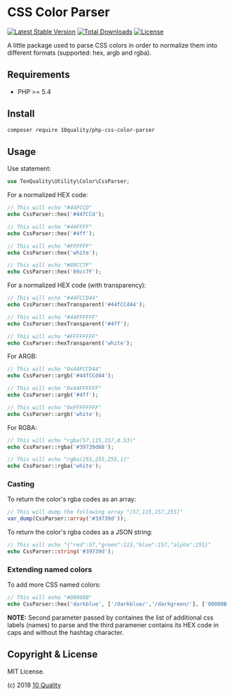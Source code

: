 # CSS Color Parser

[![Latest Stable Version](https://poser.pugx.org/10quality/php-css-color-parser/v/stable)](https://packagist.org/packages/10quality/php-css-color-parser)
[![Total Downloads](https://poser.pugx.org/10quality/php-css-color-parser/downloads)](https://packagist.org/packages/10quality/php-css-color-parser)
[![License](https://poser.pugx.org/10quality/php-css-color-parser/license)](https://packagist.org/packages/10quality/php-css-color-parser)

A little package used to parse CSS colors in order to normalize them into different formats (supported: hex, argb and rgba).

## Requirements

* PHP >= 5.4

## Install

```bash
composer require 10quality/php-css-color-parser
```

## Usage

Use statement:
```php
use TenQuality\Utility\Color\CssParser;
```

For a normalized HEX code:
```php
// This will echo "#44FCCD"
echo CssParser::hex('#44fCCd');

// This will echo "#44FFFF"
echo CssParser::hex('#4ff');

// This will echo "#FFFFFF"
echo CssParser::hex('white');

// This will echo "#89CC7F"
echo CssParser::hex('89cc7F');
```

For a normalized HEX code (with transparency):
```php
// This will echo "#44FCCD44"
echo CssParser::hexTransparent('#44fCCd44');

// This will echo "#44FFFFFF"
echo CssParser::hexTransparent('#4ff');

// This will echo "#FFFFFFFF"
echo CssParser::hexTransparent('white');
```

For ARGB:
```php
// This will echo "0x44FCCD44"
echo CssParser::argb('#44fCCd44');

// This will echo "0x44FFFFFF"
echo CssParser::argb('#4ff');

// This will echo "0xFFFFFFFF"
echo CssParser::argb('white');
```

For RGBA:
```php
// This will echo "rgba(57,115,157,0.53)"
echo CssParser::rgba('#39739d88');

// This will echo "rgba(255,255,255,1)"
echo CssParser::rgba('white');
```

### Casting

To return the color's rgba codes as an array:
```php
// This will dump the following array "[57,115,157,255]"
var_dump(CssParser::array('#39739d'));
```

To return the color's rgba codes as a JSON string:
```php
// This will echo "{"red":57,"green":115,"blue":157,"alpha":255}"
echo CssParser::string('#39739d');
```

### Extending named colors

To add more CSS named colors:
```php
// This will exho "#00008B"
echo CssParser::hex('darkblue', ['/darkblue/','/darkgreen/'], ['00008B','006400']);
```
**NOTE:** Second parameter passed by containes the list of additional css labels (names) to parse and the third paramener contains its HEX code in caps and without the hashtag character.

## Copyright & License

MIT License.

(c) 2018 [10 Quality](https://www.10quality.com/)